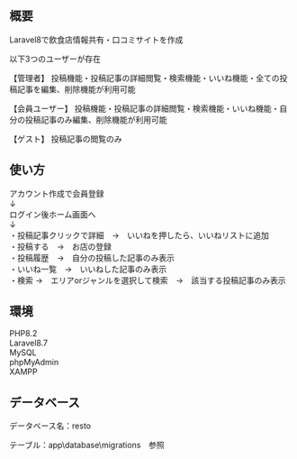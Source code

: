 
## 概要
Laravel8で飲食店情報共有・口コミサイトを作成

以下3つのユーザーが存在

【管理者】
投稿機能・投稿記事の詳細閲覧・検索機能・いいね機能・全ての投稿記事を編集、削除機能が利用可能

【会員ユーザー】
投稿機能・投稿記事の詳細閲覧・検索機能・いいね機能・自分の投稿記事のみ編集、削除機能が利用可能

【ゲスト】
投稿記事の閲覧のみ


## 使い方

アカウント作成で会員登録<br>
↓<br>
ログイン後ホーム画面へ<br>
↓<br>
・投稿記事クリックで詳細　→　いいねを押したら、いいねリストに追加<br>
・投稿する　→　お店の登録<br>
・投稿履歴　→　自分の投稿した記事のみ表示<br>
・いいね一覧　→　いいねした記事のみ表示<br>
・検索 →　エリアorジャンルを選択して検索　→　該当する投稿記事のみ表示<br>


## 環境
PHP8.2<br>
Laravel8.7<br>
MySQL<br>
phpMyAdmin<br>
XAMPP<br>


## データベース

データベース名：resto

テーブル：app\database\migrations　参照
